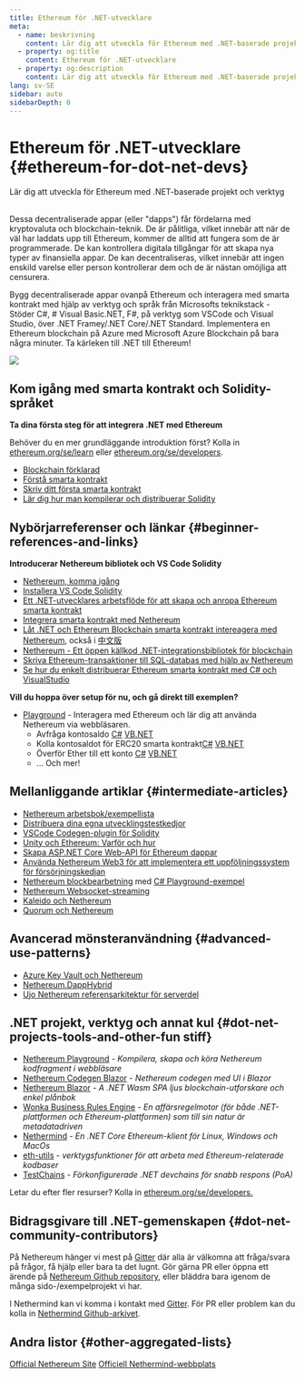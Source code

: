 ```yaml
---
title: Ethereum för .NET-utvecklare
meta:
  - name: beskrivning
    content: Lär dig att utveckla för Ethereum med .NET-baserade projekt och verktyg
  - property: og:title
    content: Ethereum för .NET-utvecklare
  - property: og:description
    content: Lär dig att utveckla för Ethereum med .NET-baserade projekt och verktyg
lang: sv-SE
sidebar: auto
sidebarDepth: 0
---
```


# Ethereum för .NET-utvecklare {#ethereum-for-dot-net-devs}

<div class="featured">Lär dig att utveckla för Ethereum med .NET-baserade projekt och verktyg</div><br>

Dessa decentraliserade appar (eller "dapps") får fördelarna med kryptovaluta och blockchain-teknik. De är pålitliga, vilket innebär att när de väl har laddats upp till Ethereum, kommer de alltid att fungera som de är programmerade. De kan kontrollera digitala tillgångar för att skapa nya typer av finansiella appar. De kan decentraliseras, vilket innebär att ingen enskild varelse eller person kontrollerar dem och de är nästan omöjliga att censurera.

Bygg decentraliserade appar ovanpå Ethereum och interagera med smarta kontrakt med hjälp av verktyg och språk från Microsofts teknikstack - Stöder C#, # Visual Basic.NET, F#, på verktyg som VSCode och Visual Studio, över .NET Framey/.NET Core/.NET Standard. Implementera en Ethereum blockchain på Azure med Microsoft Azure Blockchain på bara några minuter. Ta kärleken till .NET till Ethereum!

<img src="https://raw.githubusercontent.com/Nethereum/Nethereum/master/logos/logo192x192t.png" />

## Kom igång med smarta kontrakt och Solidity-språket

**Ta dina första steg för att integrera .NET med Ethereum**

Behöver du en mer grundläggande introduktion först? Kolla in [ethereum.org/se/learn](/se/learn/) eller [ethereum.org/se/developers](/se/developers/).

- [Blockchain förklarad](https://kauri.io/article/d55684513211466da7f8cc03987607d5/blockchain-explained)
- [Förstå smarta kontrakt](https://kauri.io/article/e4f66c6079e74a4a9b532148d3158188/ethereum-101-part-5-the-smart-contract)
- [Skriv ditt första smarta kontrakt](https://kauri.io/article/124b7db1d0cf4f47b414f8b13c9d66e2/remix-ide-your-first-smart-contract)
- [Lär dig hur man kompilerar och distribuerar Solidity](https://kauri.io/article/973c5f54c4434bb1b0160cff8c695369/understanding-smart-contract-compilation-and-deployment)

## Nybörjarreferenser och länkar {#beginner-references-and-links}

**Introducerar Nethereum bibliotek och VS Code Solidity**

- [Nethereum, komma igång](https://docs.nethereum.com/en/latest/getting-started/)
- [Installera VS Code Solidity](https://marketplace.visualstudio.com/items?itemName=JuanBlanco.solidity)
- [Ett .NET-utvecklares arbetsflöde för att skapa och anropa Ethereum smarta kontrakt](https://medium.com/coinmonks/a-net-developers-workflow-for-creating-and-calling-ethereum-smart-contracts-44714f191db2)
- [Integrera smarta kontrakt med Nethereum](https://kauri.io/article/b54334b0695342c1bbe161c4c4467b50/smart-contracts-integration-with-nethereum)
- [Låt .NET och Ethereum Blockchain smarta kontrakt intereagera med Nethereum](https://medium.com/my-blockchain-development-daily-journey/interfacing-net-and-ethereum-blockchain-smart-contracts-with-nethereum-2fa3729ac933), också i [中文版](https://medium.com/my-blockchain-development-daily-journey/%E4%BD%BF%E7%94%A8nethereum%E9%80%A3%E6%8E%A5-net%E5%92%8C%E4%BB%A5%E5%A4%AA%E7%B6%B2%E5%8D%80%E5%A1%8A%E9%8F%88%E6%99%BA%E8%83%BD%E5%90%88%E7%B4%84-4a96d35ad1e1)
- [Nethereum - Ett öppen källkod .NET-integrationsbibliotek för blockchain](https://kauri.io/article/d15dfd4903f149cdb84b3ce666103b52/v1/nethereum-an-open-source-.net-integration-library-for-blockchain)
- [Skriva Ethereum-transaktioner till SQL-databas med hjälp av Nethereum](https://medium.com/coinmonks/writing-ethereum-transactions-to-sql-database-using-nethereum-fd94e0e4fa36)
- [Se hur du enkelt distribuerar Ethereum smarta kontrakt med C# och VisualStudio](https://koukia.ca/deploy-ethereum-smart-contracts-using-c-and-visualstudio-5be188ae928c) <br>

**Vill du hoppa över setup för nu, och gå direkt till exemplen?**

- [Playground](http://playground.nethereum.com/) - Interagera med Ethereum och lär dig att använda Nethereum via webbläsaren.
  - Avfråga kontosaldo [C#](http://playground.nethereum.com/csharp/id/1001) [VB.NET](http://playground.nethereum.com/vb/id/2001)
  - Kolla kontosaldot för ERC20 smarta kontrakt[C#](http://playground.nethereum.com/csharp/id/1005) [VB.NET](http://playground.nethereum.com/vb/id/2004)
  - Överför Ether till ett konto [C#](http://playground.nethereum.com/csharp/id/1003) [VB.NET](http://playground.nethereum.com/vb/id/2003)
  - ... Och mer!

## Mellanliggande artiklar {#intermediate-articles}

- [Nethereum arbetsbok/exempellista](http://docs.nethereum.com/en/latest/Nethereum.Workbooks/docs/)
- [Distribuera dina egna utvecklingstestkedjor](https://github.com/Nethereum/Testchains)
- [VSCode Codegen-plugin för Solidity](https://docs.nethereum.com/en/latest/nethereum-codegen-vscodesolidity/)
- [Unity och Ethereum: Varför och hur](https://www.raywenderlich.com/5509-unity-and-ethereum-why-and-how)
- [Skapa ASP.NET Core Web-API för Ethereum dappar](https://tech-mint.com/create-asp-net-core-web-api-for-ethereum-dapps/)
- [Använda Nethereum Web3 för att implementera ett uppföljningssystem för försörjningskedjan](http://blog.pomiager.com/post/using-nethereum-web3-to-implement-a-supply-chain-traking-system4)
- [Nethereum blockbearbetning](https://nethereum.readthedocs.io/en/latest/nethereum-block-processing-detail/) med [C# Playground-exempel](http://playground.nethereum.com/csharp/id/1025)
- [Nethereum Websocket-streaming](https://nethereum.readthedocs.io/en/latest/nethereum-subscriptions-streaming/)
- [Kaleido och Nethereum](https://kaleido.io/kaleido-and-nethereum/)
- [Quorum och Nethereum](https://github.com/Nethereum/Nethereum/blob/master/src/Nethereum.Quorum/README.md)

## Avancerad mönsteranvändning {#advanced-use-patterns}

- [Azure Key Vault och Nethereum](https://github.com/Azure-Samples/bc-community-samples/tree/master/akv-nethereum)
- [Nethereum.DappHybrid](https://github.com/Nethereum/Nethereum.DappHybrid)
- [Ujo Nethereum referensarkitektur för serverdel](https://docs.nethereum.com/en/latest/nethereum-ujo-backend-sample/)

## .NET projekt, verktyg och annat kul {#dot-net-projects-tools-and-other-fun stiff}

- [Nethereum Playground](http://playground.nethereum.com/) - _Kompilera, skapa och köra Nethereum kodfragment i webbläsare_
- [Nethereum Codegen Blazor](https://github.com/Nethereum/Nethereum.CodeGen.Blazor) - _Nethereum codegen med UI i Blazor_
- [Nethereum Blazor](https://github.com/Nethereum/NethereumBlazor) - _A .NET Wasm SPA ljus blockchain-utforskare och enkel plånbok_
- [Wonka Business Rules Engine](https://docs.nethereum.com/en/latest/wonka/) - _En affärsregelmotor (för både .NET-plattformen och Ethereum-plattformen) som till sin natur är metadatadriven_
- [Nethermind](https://github.com/NethermindEth/nethermind) - _En .NET Core Ethereum-klient för Linux, Windows och MacOs_
- [eth-utils](https://github.com/ethereum/eth-utils/) - _verktygsfunktioner för att arbeta med Ethereum-relaterade kodbaser_
- [TestChains](https://github.com/Nethereum/TestChains) - _Förkonfigurerade .NET devchains för snabb respons (PoA)_

Letar du efter fler resurser? Kolla in [ethereum.org/se/developers.](/se/developers/)

## Bidragsgivare till .NET-gemenskapen {#dot-net-community-contributors}

På Nethereum hänger vi mest på [Gitter](https://gitter.im/Nethereum/Nethereum) där alla är välkomna att fråga/svara på frågor, få hjälp eller bara ta det lugnt. Gör gärna PR eller öppna ett ärende på [Nethereum Github repository](https://github.com/Nethereum), eller bläddra bara igenom de många sido-/exempelprojekt vi har.

I Nethermind kan vi komma i kontakt med [Gitter](https://gitter.im/nethermindeth/nethermind). För PR eller problem kan du kolla in [Nethermind Github-arkivet](https://github.com/NethermindEth/nethermind).

## Andra listor {#other-aggregated-lists}

[Official Nethereum Site](https://nethereum.com/) [Officiell Nethermind-webbplats](https://nethermind.io/)
